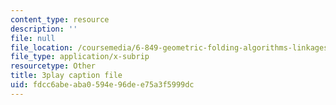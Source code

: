 ```yaml
---
content_type: resource
description: ''
file: null
file_location: /coursemedia/6-849-geometric-folding-algorithms-linkages-origami-polyhedra-fall-2012/fdcc6abeaba0594e96dee75a3f5999dc_2ylK_QUpJcQ.vtt
file_type: application/x-subrip
resourcetype: Other
title: 3play caption file
uid: fdcc6abe-aba0-594e-96de-e75a3f5999dc
---
```

